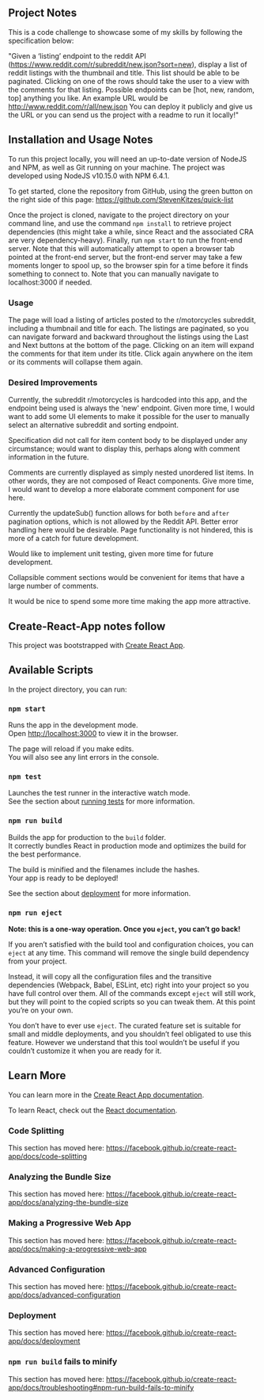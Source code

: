 ## Project Notes

This is a code challenge to showcase some of my skills by following the specification below:

"Given a ‘listing’ endpoint to the reddit API (https://www.reddit.com/r/subreddit/new.json?sort=new), display a list of reddit listings with the thumbnail and title. This list should be able to be paginated. Clicking on one of the rows should take the user to a view with the comments for that listing. 
Possible endpoints can be [hot, new, random, top] anything you like. An example URL would be http://www.reddit.com/r/all/new.json
You can deploy it publicly and give us the URL or you can send us the project with a readme to run it locally!"

## Installation and Usage Notes

To run this project locally, you will need an up-to-date version of NodeJS and NPM, as well as Git running on your machine.  The project was developed using NodeJS v10.15.0 with NPM 6.4.1.

To get started, clone the repository from GitHub, using the green button on the right side of this page:
https://github.com/StevenKitzes/quick-list

Once the project is cloned, navigate to the project directory on your command line, and use the command `npm install` to retrieve project dependencies (this might take a while, since React and the associated CRA are very dependency-heavy).  Finally, run `npm start` to run the front-end server.  Note that this will automatically attempt to open a browser tab pointed at the front-end server, but the front-end server may take a few moments longer to spool up, so the browser spin for a time before it finds something to connect to.  Note that you can manually navigate to localhost:3000 if needed.

### Usage

The page will load a listing of articles posted to the r/motorcycles subreddit, including a thumbnail and title for each.  The listings are paginated, so you can navigate forward and backward throughout the listings using the Last and Next buttons at the bottom of the page.  Clicking on an item will expand the comments for that item under its title.  Click again anywhere on the item or its comments will collapse them again.

### Desired Improvements

Currently, the subreddit r/motorcycles is hardcoded into this app, and the endpoint being used is always the 'new' endpoint.  Given more time, I would want to add some UI elements to make it possible for the user to manually select an alternative subreddit and sorting endpoint.

Specification did not call for item content body to be displayed under any circumstance; would want to display this, perhaps along with comment information in the future.

Comments are currently displayed as simply nested unordered list items.  In other words, they are not composed of React components.  Give more time, I would want to develop a more elaborate comment component for use here.

Currently the updateSub() function allows for both `before` and `after` pagination options, which is not allowed by the Reddit API.  Better error handling here would be desirable.  Page functionality is not hindered, this is more of a catch for future development.

Would like to implement unit testing, given more time for future development.

Collapsible comment sections would be convenient for items that have a large number of comments.

It would be nice to spend some more time making the app more attractive.

## Create-React-App notes follow

This project was bootstrapped with [Create React App](https://github.com/facebook/create-react-app).

## Available Scripts

In the project directory, you can run:

### `npm start`

Runs the app in the development mode.<br>
Open [http://localhost:3000](http://localhost:3000) to view it in the browser.

The page will reload if you make edits.<br>
You will also see any lint errors in the console.

### `npm test`

Launches the test runner in the interactive watch mode.<br>
See the section about [running tests](https://facebook.github.io/create-react-app/docs/running-tests) for more information.

### `npm run build`

Builds the app for production to the `build` folder.<br>
It correctly bundles React in production mode and optimizes the build for the best performance.

The build is minified and the filenames include the hashes.<br>
Your app is ready to be deployed!

See the section about [deployment](https://facebook.github.io/create-react-app/docs/deployment) for more information.

### `npm run eject`

**Note: this is a one-way operation. Once you `eject`, you can’t go back!**

If you aren’t satisfied with the build tool and configuration choices, you can `eject` at any time. This command will remove the single build dependency from your project.

Instead, it will copy all the configuration files and the transitive dependencies (Webpack, Babel, ESLint, etc) right into your project so you have full control over them. All of the commands except `eject` will still work, but they will point to the copied scripts so you can tweak them. At this point you’re on your own.

You don’t have to ever use `eject`. The curated feature set is suitable for small and middle deployments, and you shouldn’t feel obligated to use this feature. However we understand that this tool wouldn’t be useful if you couldn’t customize it when you are ready for it.

## Learn More

You can learn more in the [Create React App documentation](https://facebook.github.io/create-react-app/docs/getting-started).

To learn React, check out the [React documentation](https://reactjs.org/).

### Code Splitting

This section has moved here: https://facebook.github.io/create-react-app/docs/code-splitting

### Analyzing the Bundle Size

This section has moved here: https://facebook.github.io/create-react-app/docs/analyzing-the-bundle-size

### Making a Progressive Web App

This section has moved here: https://facebook.github.io/create-react-app/docs/making-a-progressive-web-app

### Advanced Configuration

This section has moved here: https://facebook.github.io/create-react-app/docs/advanced-configuration

### Deployment

This section has moved here: https://facebook.github.io/create-react-app/docs/deployment

### `npm run build` fails to minify

This section has moved here: https://facebook.github.io/create-react-app/docs/troubleshooting#npm-run-build-fails-to-minify
